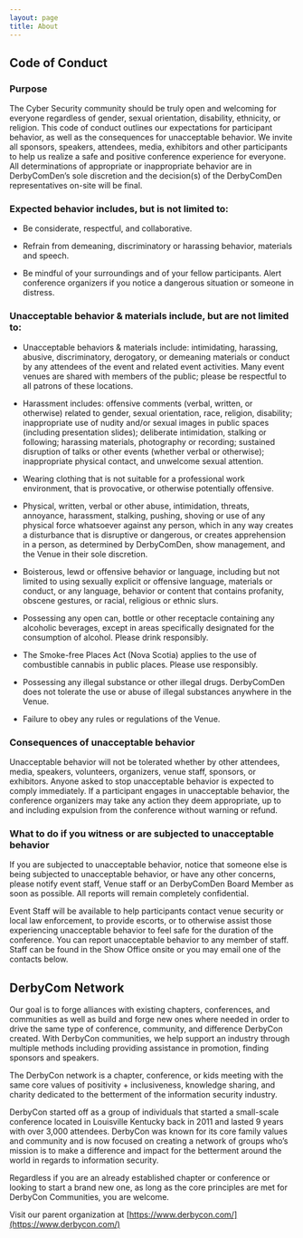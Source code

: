 ```yaml
---
layout: page
title: About
---
```


## Code of Conduct

### Purpose

The Cyber Security community should be truly open and welcoming for everyone regardless of gender, sexual orientation, disability, ethnicity, or religion. This code of conduct outlines our expectations for participant behavior, as well as the consequences for unacceptable behavior. We invite all sponsors, speakers, attendees, media, exhibitors and other participants to help us realize a safe and positive conference experience for everyone. All determinations of appropriate or inappropriate behavior are in DerbyComDen’s sole discretion and the decision(s) of the DerbyComDen representatives on-site will be final.

 
### Expected behavior includes, but is not limited to:

* Be considerate, respectful, and collaborative.

* Refrain from demeaning, discriminatory or harassing behavior, materials and speech.

* Be mindful of your surroundings and of your fellow participants. Alert conference organizers if you notice a dangerous situation or someone in distress.

 
### Unacceptable behavior & materials include, but are not limited to:

* Unacceptable behaviors & materials include: intimidating, harassing, abusive, discriminatory, derogatory, or demeaning materials or conduct by any attendees of the event and related event activities. Many event venues are shared with members of the public; please be respectful to all patrons of these locations.

* Harassment includes: offensive comments (verbal, written, or otherwise) related to gender, sexual orientation, race, religion, disability; inappropriate use of nudity and/or sexual images in public spaces (including presentation slides); deliberate intimidation, stalking or following; harassing materials, photography or recording; sustained disruption of talks or other events (whether verbal or otherwise); inappropriate physical contact, and unwelcome sexual attention.

* Wearing clothing that is not suitable for a professional work environment, that is provocative, or otherwise potentially offensive.

* Physical, written, verbal or other abuse, intimidation, threats, annoyance, harassment, stalking, pushing, shoving or use of any physical force whatsoever against any person, which in any way creates a disturbance that is disruptive or dangerous, or creates apprehension in a person, as determined by DerbyComDen, show management, and the Venue in their sole discretion.

* Boisterous, lewd or offensive behavior or language, including but not limited to using sexually explicit or offensive language, materials or conduct, or any language, behavior or content that contains profanity, obscene gestures, or racial, religious or ethnic slurs.

* Possessing any open can, bottle or other receptacle containing any alcoholic beverages, except in areas specifically designated for the consumption of alcohol. Please drink responsibly.

* The Smoke-free Places Act (Nova Scotia) applies to the use of combustible cannabis in public places. Please use responsibly.

* Possessing any illegal substance or other illegal drugs. DerbyComDen does not tolerate the use or abuse of illegal substances anywhere in the Venue.

* Failure to obey any rules or regulations of the Venue.

 
### Consequences of unacceptable behavior

Unacceptable behavior will not be tolerated whether by other attendees, media, speakers, volunteers, organizers, venue staff, sponsors, or exhibitors. Anyone asked to stop unacceptable behavior is expected to comply immediately. If a participant engages in unacceptable behavior, the conference organizers may take any action they deem appropriate, up to and including expulsion from the conference without warning or refund.

 
### What to do if you witness or are subjected to unacceptable behavior

If you are subjected to unacceptable behavior, notice that someone else is being subjected to unacceptable behavior, or have any other concerns, please notify event staff, Venue staff or an DerbyComDen Board Member as soon as possible. All reports will remain completely confidential.

Event Staff will be available to help participants contact venue security or local law enforcement, to provide escorts, or to otherwise assist those experiencing unacceptable behavior to feel safe for the duration of the conference. You can report unacceptable behavior to any member of staff. Staff can be found in the Show Office onsite or you may email one of the contacts below.

## DerbyCom Network

Our goal is to forge alliances with existing chapters, conferences, and communities as well as build and forge new ones where needed in order to drive the same type of conference, community, and difference DerbyCon created. With DerbyCon communities, we help support an industry through multiple methods including providing assistance in promotion, finding sponsors and speakers.

The DerbyCon network is a chapter, conference, or kids meeting with the same core values of positivity + inclusiveness, knowledge sharing, and charity dedicated to the betterment of the information security industry.

DerbyCon started off as a group of individuals that started a small-scale conference located in Louisville Kentucky back in 2011 and lasted 9 years with over 3,000 attendees. DerbyCon was known for its core family values and community and is now focused on creating a network of groups who’s mission is to make a difference and impact for the betterment around the world in regards to information security.

Regardless if you are an already established chapter or conference or looking to start a brand new one, as long as the core principles are met for DerbyCon Communities, you are welcome.

Visit our parent organization at [https://www.derbycon.com/](https://www.derbycon.com/)